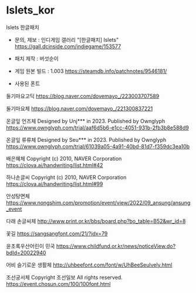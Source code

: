 # Islets_kor
Islets 한글패치


* 문의, 제보 : 인디게임 갤러리 "[한글패치] Islets"
https://gall.dcinside.com/indiegame/153577

* 패치 제작 : 버섯순이

* 게임 원본 빌드 : 1.003
https://steamdb.info/patchnotes/9546181/

* 사용된 폰트

둘기마요고딕
https://blog.naver.com/dovemayo_/223003707589

둘기마요체
https://blog.naver.com/dovemayo_/221300837221

온글잎 언즈체
Designed by Unj*** in 2023. Published by Ownglyph
https://www.ownglyph.com/trial/aaf6d5b6-e1cc-4051-931b-2fb3b8e588d9

온글잎 류류체
Designed by Seu*** in 2023. Published by Ownglyph
https://www.ownglyph.com/trial/61039a05-4a91-40bd-81d7-f359dc3ea10b

배은혜체
Copyright (c) 2010, NAVER Corporation
https://clova.ai/handwriting/list.html#42

하나손글씨
Copyright (c) 2010, NAVER Corporation
https://clova.ai/handwriting/list.html#99

안성탕면체
https://www.nongshim.com/promotion/event/view/2022/09_ansung/ansung_event

다래 손글씨체
http://www.print.or.kr/bbs/board.php?bo_table=B52&wr_id=8

꽃길
https://sangsangfont.com/21/?idx=79

윤초록우산어린이 민국
https://www.childfund.or.kr/news/noticeView.do?bdId=20022940

어비 슬기로운 생활체
http://uhbeefont.com/font/w/UhBeeSeulvely.html

조선궁서체
Copyright 조선일보 All rights reserved.
https://event.chosun.com/100/100font.html
